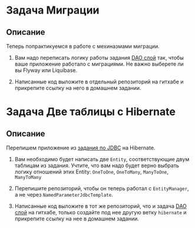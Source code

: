 # Задача Миграции

## Описание
Теперь попрактикуемся в работе с мехиназмами миграции.

1. Вам надо переписать логику работы задания [DAO слой](https://github.com/cat0cat/SQL_JDBC.git) так, чтобы ваше приложение работало с миграциями. Не важно выберете ли вы Flyway или Liquibase.

2. Написанные код выложите в отдельный репозиторий на гитхабе и прикрепите ссылку на него в домашнем задании.


# Задача Две таблицы с Hibernate

## Описание
Перепишем приложение из [задания по JDBC](https://github.com/cat0cat/SQL_JDBC.git) на Hibernate.

1. Вам необходимо будет написать две `Entity`, соответствующие двум таблицам из задания. Учтите, что вам надо будет верно выбрать логику отношений этих Entity: `OneToOne`, `OneToMany`, `ManyToOne`, `ManyToMany`

2. Перепишите репозиторий, чтобы он теперь работал с `EntityManager`, а не через `NamedParameterJdbcTemplate`.

3. Написанные код выложите в тот же репозиторий, что и задача [DAO слой](https://github.com/cat0cat/SQL_JDBC.git) на гитхабe, только создайте под нее другую ветку `hibernate` и прикрепите ссылку на нее в домашнем задании.
